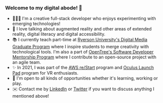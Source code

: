 ### Welcome to my digital abode! 👋

- 👩🏻‍💻 I'm a creative full-stack developer who enjoys experimenting with emerging technologies!
- 💬 I love talking about augmented reality and other areas of extended reality, digital literacy and digital accessibility.
- 📚 I currently teach part-time at [Ryerson University's Digital Media Graduate Program](https://www.ryerson.ca/master-digital-media/faculty-staff/eileen-xue/) where I inspire students to merge creativity with technological tools. I'm also a part of [OpenTree's Software Developer Mentorship Program](https://opentree.education/professional-mentorship-program/) where I contribute to an open-source project with an agile team.
- ✨ In 2021, I was part of the [AWS re/Start](https://aws.amazon.com/training/restart/) program and [Oculus Launch Pad](https://developer.oculus.com/launch-pad/) program for VR enthusiasts.
- 👀 I'm open to all kinds of opportunities whether it's learning, working or play. 
- ✉️ Contact me by [LinkedIn](https://www.linkedin.com/in/eileenxue/) or [Twitter](https://twitter.com/thelearnaholic) if you want to discuss anything I mentioned above!

<!--
**eileenxue/eileenxue** is a ✨ _special_ ✨ repository because its `README.md` (this file) appears on your GitHub profile.

Here are some ideas to get you started:

- 🔭 I’m currently working on ...
- 🌱 I’m currently learning ...
- 👯 I’m looking to collaborate on ...
- 🤔 I’m looking for help with ...
- 💬 Ask me about ...
- 📫 How to reach me: ...
- 😄 Pronouns: ...
- ⚡ Fun fact: ...
-->
